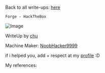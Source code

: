 <html>
 <body>
  <script src="https://www.hackthebox.eu/badge/148108"></script>
 </body>
 </html>


Back to all write-ups: [here](https://repo4chu.github.io/hackthebox/)

~~~~~~~~~~~~~~~~~~~~~~~~~~~~~~~~~
Forge - HackTheBox
~~~~~~~~~~~~~~~~~~~~~~~~~~~~~~~~~
![Image](https://i.imgur.com/uxucbR3.png)

WriteUp by [chu](https://app.hackthebox.eu/profile/148108/)

Machine Maker: [NoobHacker9999](https://www.hackthebox.eu/home/users/profile/393721)


if i helped you, add + respect at my [profile](https://app.hackthebox.eu/profile/148108) :D
<html>
 <body>
  <script src="https://www.hackthebox.eu/badge/148108"></script>
 </body>
 </html>


My references:
~~~~~~~~~~~~~~~~~~~~~~~~~~~~~~~~~

~~~~~~~~~~~~~~~~~~~~~~~~~~~~~~~~~
